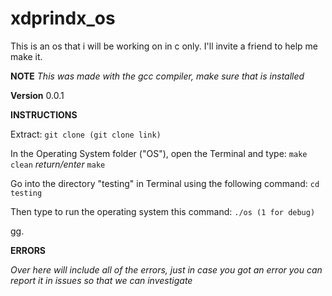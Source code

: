# xdprindx_os
This is an os that i will be working on in c only. I'll invite a friend to help me make it.

**NOTE**
*This was made with the gcc compiler, make sure that is installed*

**Version**
0.0.1

**INSTRUCTIONS**

Extract:
	 `git clone (git clone link)`

In the Operating System folder ("OS"), open the Terminal and type:
	`make clean`
  *return/enter*
	`make`

Go into the directory "testing" in Terminal using the following command:
	`cd testing`

Then type to run the operating system this command:
	 `./os (1 for debug)`


gg.

**ERRORS**

*Over here will include all of the errors, just in case you got an error you can report it in issues so that we can investigate*
